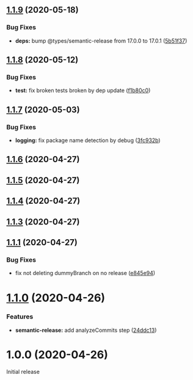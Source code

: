 ## [1.1.9](https://github.com/JuroOravec/semantic-release-changelog-update/compare/v1.1.8...v1.1.9) (2020-05-18)


### Bug Fixes

* **deps:** bump @types/semantic-release from 17.0.0 to 17.0.1 ([5b51f37](https://github.com/JuroOravec/semantic-release-changelog-update/commit/5b51f375e04c5fbc6e0505981be97f6c1ef11348))

## [1.1.8](https://github.com/JuroOravec/semantic-release-changelog-update/compare/v1.1.7...v1.1.8) (2020-05-12)


### Bug Fixes

* **test:** fix broken tests broken by dep update ([f1b80c0](https://github.com/JuroOravec/semantic-release-changelog-update/commit/f1b80c024610e343d93eedd0fb21330fbd366c87))

## [1.1.7](https://github.com/JuroOravec/semantic-release-changelog-update/compare/v1.1.6...v1.1.7) (2020-05-03)


### Bug Fixes

* **logging:** fix package name detection by debug ([3fc932b](https://github.com/JuroOravec/semantic-release-changelog-update/commit/3fc932b052898373325759624116e06a07a58be6))

## [1.1.6](https://github.com/JuroOravec/semantic-release-changelog-update/compare/v1.1.5...v1.1.6) (2020-04-27)

## [1.1.5](https://github.com/JuroOravec/semantic-release-changelog-update/compare/v1.1.4...v1.1.5) (2020-04-27)

## [1.1.4](https://github.com/JuroOravec/semantic-release-changelog-update/compare/v1.1.3...v1.1.4) (2020-04-27)

## [1.1.3](https://github.com/JuroOravec/semantic-release-changelog-update/compare/v1.1.2...v1.1.3) (2020-04-27)

## [1.1.1](https://github.com/JuroOravec/semantic-release-changelog-update/compare/v1.1.0...v1.1.1) (2020-04-27)


### Bug Fixes

* fix not deleting dummyBranch on no release ([e845e94](https://github.com/JuroOravec/semantic-release-changelog-update/commit/e845e945faf828966a82c6a3b8a3d181c17a6057))

# [1.1.0](https://github.com/JuroOravec/semantic-release-changelog-update/compare/v1.0.0...v1.1.0) (2020-04-26)


### Features

* **semantic-release:** add analyzeCommits step ([24ddc13](https://github.com/JuroOravec/semantic-release-changelog-update/commit/24ddc13e662f6cf0f4cacd413a4a35faa9caaf6a))

# 1.0.0 (2020-04-26)

Initial release
